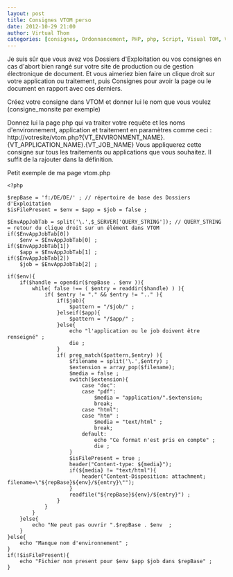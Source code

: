 ```yaml
---
layout: post
title: Consignes VTOM perso
date: 2012-10-29 21:00
author: Virtual Thom
categories: [consignes, Ordonnancement, PHP, php, Script, Visual TOM, Visual TOM, VTOM, VTOM]
---
```

Je suis sûr que vous avez vos Dossiers d'Exploitation ou vos consignes en cas d'abort bien rangé sur votre site de production ou de gestion électronique de document. Et vous aimeriez bien faire un clique droit sur votre application ou traitement, puis Consignes pour avoir la page ou le document en rapport avec ces derniers.

Créez votre consigne dans VTOM et donner lui le nom que vous voulez (consigne_monsite par exemple)

Donnez lui la page php qui va traiter votre requête et les noms d'environnement, application et traitement en paramètres comme ceci : http://votresite/vtom.php?{VT\_ENVIRONMENT\_NAME}.{VT\_APPLICATION\_NAME}.{VT\_JOB\_NAME}
Vous appliquerez cette consigne sur tous les traitements ou applications que vous souhaitez. Il suffit de la rajouter dans la définition.

Petit exemple de ma page vtom.php

```
<?php

$repBase = 'f:/DE/DE/' ; // répertoire de base des Dossiers d'Exploitation
$isFilePresent = $env = $app = $job = false ;

$EnvAppJobTab = split('\.',$_SERVER['QUERY_STRING']); // QUERY_STRING = retour du clique droit sur un élément dans VTOM
if($EnvAppJobTab[0])
	$env = $EnvAppJobTab[0] ;
if($EnvAppJobTab[1])
	$app = $EnvAppJobTab[1] ;
if($EnvAppJobTab[2])
	$job = $EnvAppJobTab[2] ;

if($env){
	if($handle = opendir($repBase . $env )){
		while( false !== ( $entry = readdir($handle) ) ){
			if( $entry != "." && $entry != ".." ){
				if($job){
					$pattern = "/$job/" ;
				}elseif($app){
					$pattern = "/$app/" ;
				}else{
					echo "l'application ou le job doivent être renseigné" ;
					die ;
				}
				if( preg_match($pattern,$entry) ){
					$filename = split('\.',$entry) ;
					$extension = array_pop($filename);
					$media = false ;
					switch($extension){
						case "doc":
						case "pdf":
							$media = "application/".$extension;
							break;
						case "html":
						case "htm" :
							$media = "text/html" ;
							break;
						default:
							echo "Ce format n'est pris en compte" ;
							die ;
					}
					$isFilePresent = true ;
					header("Content-type: ${media}");
					if(${media} != "text/html"){
						header("Content-Disposition: attachment; filename=\"${repBase}${env}/${entry}\"");
					}
					readfile("${repBase}${env}/${entry}") ;
				}
			}
		}
	}else{
		echo "Ne peut pas ouvrir ".$repBase . $env  ;
	}
}else{
	echo "Manque nom d'environnement" ;
}
if(!$isFilePresent){
	echo "Fichier non present pour $env $app $job dans $repBase" ;
}
```